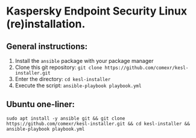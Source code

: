 Kaspersky Endpoint Security Linux (re)installation.
=======================================================================

General instructions:
-------------
1. Install the `ansible` package with your package manager
2. Clone this git repository: `git clone https://github.com/comexr/kesl-installer.git`
3. Enter the directory: `cd kesl-installer`
4. Execute the script: `ansible-playbook playbook.yml`

Ubuntu one-liner:
-------------
```
sudo apt install -y ansible git && git clone https://github.com/comexr/kesl-installer.git && cd kesl-installer && ansible-playbook playbook.yml
```
